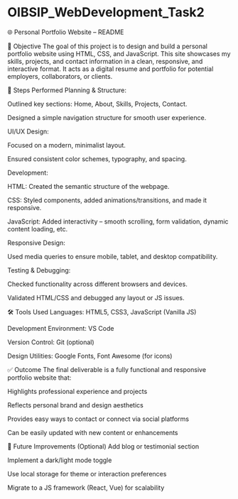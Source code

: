 ﻿# OIBSIP_WebDevelopment_Task2
 🌐 Personal Portfolio Website – README
 
📌 Objective
The goal of this project is to design and build a personal portfolio website using HTML, CSS, and JavaScript. This site showcases my skills, projects, and contact information in a clean, responsive, and interactive format. It acts as a digital resume and portfolio for potential employers, collaborators, or clients.

🧭 Steps Performed
Planning & Structure:

Outlined key sections: Home, About, Skills, Projects, Contact.

Designed a simple navigation structure for smooth user experience.

UI/UX Design:

Focused on a modern, minimalist layout.

Ensured consistent color schemes, typography, and spacing.

Development:

HTML: Created the semantic structure of the webpage.

CSS: Styled components, added animations/transitions, and made it responsive.

JavaScript: Added interactivity – smooth scrolling, form validation, dynamic content loading, etc.

Responsive Design:

Used media queries to ensure mobile, tablet, and desktop compatibility.

Testing & Debugging:

Checked functionality across different browsers and devices.

Validated HTML/CSS and debugged any layout or JS issues.

🛠️ Tools Used
Languages: HTML5, CSS3, JavaScript (Vanilla JS)

Development Environment: VS Code

Version Control: Git (optional)

Design Utilities: Google Fonts, Font Awesome (for icons)

✅ Outcome
The final deliverable is a fully functional and responsive portfolio website that:

Highlights professional experience and projects

Reflects personal brand and design aesthetics

Provides easy ways to contact or connect via social platforms

Can be easily updated with new content or enhancements


📌 Future Improvements (Optional)
Add blog or testimonial section

Implement a dark/light mode toggle

Use local storage for theme or interaction preferences

Migrate to a JS framework (React, Vue) for scalability


